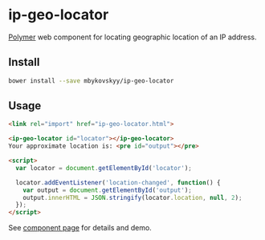 # ip-geo-locator
[Polymer][polymer] web component for locating geographic location of an IP address.

## Install

```bash
bower install --save mbykovskyy/ip-geo-locator
```

## Usage

```html
<link rel="import" href="ip-geo-locator.html">

<ip-geo-locator id="locator"></ip-geo-locator>
Your approximate location is: <pre id="output"></pre>

<script>
  var locator = document.getElementById('locator');

  locator.addEventListener('location-changed', function() {
    var output = document.getElementById('output');
    output.innerHTML = JSON.stringify(locator.location, null, 2);
  });
</script>
```

See [component page][ip-geo-locator] for details and demo.

[polymer]: http://polymer-project.org "Polymer"
[ip-geo-locator]: http://mbykovskyy.github.io/ip-geo-locator "Component Page"
